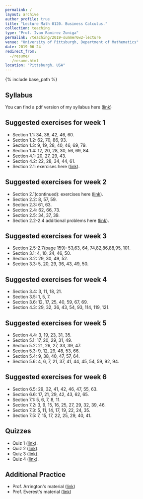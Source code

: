 ```yaml
---
permalink: /
layout: archive
author_profile: true
title: "Lecture Math 0120. Business Calculus."
collection: teaching
type: "Prof. Ivan Ramirez Zuniga"
permalink: /teaching/2019-summer6w2-lecture
venue: "University of Pittsburgh, Department of Mathematics"
date: 2019-06-24
redirect_from:
  -/resume/
  -/resume.html
location: "Pittsburgh, USA"
---
```



{% include base_path %}
## Syllabus
You can find a pdf version of my syllabus here ([link](https://ivanrazu.github.io/files/Syllabus.pdf))
## Suggested exercises for week 1
* Section 1.1: 34, 38, 42, 46, 60.
* Section 1.2: 62, 70, 86, 93.
* Section 1.3: 9, 19, 28, 40, 46, 69, 79.
* Section 1.4: 12, 20, 28, 30, 56, 69, 84.
* Section 4.1: 20, 27, 29, 43.
* Section 4.2: 22, 28, 34, 44, 61.
* Section 2.1: exercises here ([link](https://ivanrazu.github.io/files/exc_sect2.1.pdf)).
## Suggested exercises for week 2
* Section 2.1(continued): exercises here ([link](https://ivanrazu.github.io/files/exc_sect2.1_continued.pdf)).
* Section 2.2: 8, 57, 59.
* Section 2.3: 61, 63.
* Section 2.4: 62, 66, 73.
* Section 2.5: 34, 37, 39.
* Section 2.2-2.4 additional problems here ([link](https://ivanrazu.github.io/files/exc_sect2.2-2.5.pdf)).
## Suggested exercises for week 3
* Section 2.5-2.7(page 159): 53,63, 64, 74,82,86,88,95, 101. 
* Section 3.1: 4, 10, 24, 46, 50.
* Section 3.2: 29, 30, 49, 52.
* Section 3.3: 5, 20, 29, 36, 43, 49, 50.
## Suggested exercises for week 4
* Section 3.4: 3, 11, 18, 21.
* Section 3.5: 1, 5, 7.
* Section 3.6: 12, 17, 25, 40, 59, 67, 69. 
* Section 4.3: 29, 32, 36, 43, 54, 93, 114, 119, 121.
## Suggested exercises for week 5
* Section 4.4: 3, 19, 23, 31, 35.
* Section 5.1: 17, 20, 29, 31, 49.
* Section 5.2: 21, 26, 27, 33, 39, 47.
* Section 5.3: 9, 12, 29, 48, 53, 66. 
* Section 5.4: 9, 38, 40, 47, 57, 64.
* Section 5.6: 4, 6, 7, 21, 37, 41, 44, 45, 54, 59, 92, 94.
## Suggested exercises for week 6
* Section 6.5: 29, 32, 41, 42, 46, 47, 55, 63.
* Section 6.6: 17, 21, 29, 42, 43, 62, 65.
* Section 7.1: 5, 6, 7, 8, 11.
* Section 7.2: 3, 9, 15, 16, 25, 27, 29, 32, 39, 46.
* Section 7.3: 5, 11, 14, 17, 19, 22, 24, 35.
* Section 7.5: 7, 15, 17, 22, 25, 29, 40, 41.
## Quizzes
* Quiz 1 ([link](https://ivanrazu.github.io/files/Q1.pdf)).
* Quiz 2 ([link](https://ivanrazu.github.io/files/Q2.pdf)).
* Quiz 3 ([link](https://ivanrazu.github.io/files/Q3.pdf)).
* Quiz 4 ([link](https://ivanrazu.github.io/files/Q4.pdf)).
## Additional Practice
* Prof. Arrington's material ([link](http://www.math.pitt.edu/~earr/Math-1020/Math0120Base.html))
* Prof. Everest's material ([link](http://www.math.pitt.edu/~evt3/0120/))
